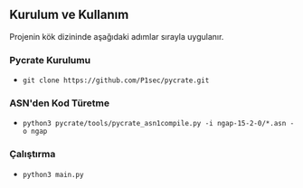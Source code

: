 ## Kurulum ve Kullanım

Projenin kök dizininde aşağıdaki adımlar sırayla uygulanır.

### Pycrate Kurulumu
- `git clone https://github.com/P1sec/pycrate.git`
### ASN'den Kod Türetme
- `python3 pycrate/tools/pycrate_asn1compile.py -i ngap-15-2-0/*.asn -o ngap`
### Çalıştırma
- `python3 main.py`